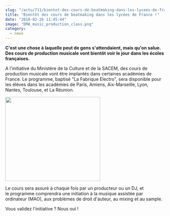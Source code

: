```yaml
--- 
slug: "/actu/711/bientot-des-cours-de-beatmaking-dans-les-lycees-de-france"
title: "Bientôt des cours de beatmaking dans les lycées de France !"
date: "2018-02-26 11:45:44"
image: "DMA_music_production_class.png"
category:
  - news
---
```

<p><strong>C'est une chose à laquelle peut de gens s'attendaient, mais qu'on salue. Des cours de production musicale vont bientôt voir le jour dans les écoles françaises.</strong></p>

<p>A l'initiative du Ministère de la Culture et de la SACEM, des cours de production musicale vont être implantés dans certaines académies de France. Le programme, baptisé "La Fabrique Electro", sera disponible pour les élèves dans les académies de Paris, Amiens, Aix-Marseille, Lyon, Nantes, Toulouse, et La Réunion.</p>

<p><img alt="" src="https://www.lebalooshow.com/wp-content/uploads/2018/02/Screenshot_20180226-091657.jpg" style="height:266px; width:300px" /></p>

<p>Le cours sera assuré à chaque fois par un producteur ou un DJ, et le programme comprendra une initiation à la musique assistée par ordinateur (MAO), aux problèmes de droit d'auteur, au mixing et au sample.</p>

<p>Vous validez l'initiative ? Nous oui !</p>